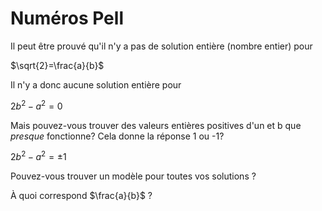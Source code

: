 # Numéros Pell

Il peut être prouvé qu'il n'y a pas de solution entière (nombre entier) pour

$\sqrt{2}=\frac{a}{b}$

Il n'y a donc aucune solution entière pour

$2b^2 - a^2 = 0$

Mais pouvez-vous trouver des valeurs entières positives d'un et b que _presque_ fonctionne? Cela donne la réponse 1 ou -1?

$2b^2 - a^2 = \pm1$

Pouvez-vous trouver un modèle pour toutes vos solutions ?

À quoi correspond $\frac{a}{b}$ ?
